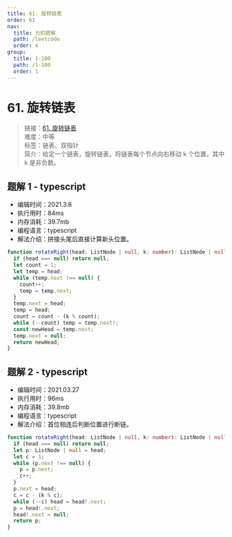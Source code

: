 ```yaml
---
title: 61. 旋转链表
order: 61
nav:
  title: 力扣题解
  path: /leetcode
  order: 4
group:
  title: 1-100
  path: /1-100
  order: 1
---
```


# 61. 旋转链表

> 链接：[61. 旋转链表](https://leetcode-cn.com/problems/rotate-list/)  
> 难度：中等  
> 标签：链表、双指针  
> 简介：给定一个链表，旋转链表，将链表每个节点向右移动 k 个位置，其中 k 是非负数。

## 题解 1 - typescript

- 编辑时间：2021.3.6
- 执行用时：84ms
- 内存消耗：39.7mb
- 编程语言：typescript
- 解法介绍：拼接头尾后直接计算新头位置。

```typescript
function rotateRight(head: ListNode | null, k: number): ListNode | null {
  if (head === null) return null;
  let count = 1;
  let temp = head;
  while (temp.next !== null) {
    count++;
    temp = temp.next;
  }
  temp.next = head;
  temp = head;
  count = count - (k % count);
  while (--count) temp = temp.next!;
  const newHead = temp.next;
  temp.next = null;
  return newHead;
}
```

## 题解 2 - typescript

- 编辑时间：2021.03.27
- 执行用时：96ms
- 内存消耗：39.8mb
- 编程语言：typescript
- 解法介绍：首位相连后判断位置进行断链。

```typescript
function rotateRight(head: ListNode | null, k: number): ListNode | null {
  if (head === null) return null;
  let p: ListNode | null = head;
  let c = 1;
  while (p.next !== null) {
    p = p.next;
    c++;
  }
  p.next = head;
  c = c - (k % c);
  while (--c) head = head!.next;
  p = head!.next;
  head!.next = null;
  return p;
}
```
